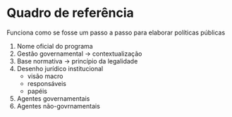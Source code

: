 # Quadro de referência
Funciona como se fosse um passo a passo para elaborar políticas públicas

1. Nome oficial do programa
2. Gestão governamental -> contextualização
3. Base normativa -> princípio da legalidade
4. Desenho jurídico institucional 
   - visão macro
   - responsáveis
   - papéis
5. Agentes governamentais
6. Agentes não-govrnamentais

